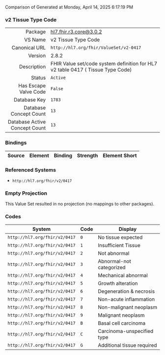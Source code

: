 Comparison of 
Generated at Monday, April 14, 2025 6:17:19 PM

### v2 Tissue Type Code

|      |     |
| ---: | --- |
| Package | hl7.fhir.r3.core@3.0.2 |
| VS Name | v2 Tissue Type Code |
| Canonical URL | `http://hl7.org/fhir/ValueSet/v2-0417` |
| Version | 2.8.2 |
| Description | FHIR Value set/code system definition for HL7 v2 table 0417 ( Tissue Type Code) |
| Status | `Active` |
| Has Escape Valve Code | `False` |
| Database Key | `1783` |
| Database Concept Count | `13` |
| Database Active Concept Count | `13` |
### Bindings

| Source | Element | Binding | Strength | Element Short |
| ------ | ------- | ------- | -------- | ------------- |

### Referenced Systems

* `http://hl7.org/fhir/v2/0417`
### Empty Projection

This Value Set resulted in no projection (no mappings to other packages).

### Codes

| System | Code | Display |
| ------ | ---- | ------- |
| `http://hl7.org/fhir/v2/0417` | `0` | No tissue expected |
| `http://hl7.org/fhir/v2/0417` | `1` | Insufficient Tissue |
| `http://hl7.org/fhir/v2/0417` | `2` | Not abnormal |
| `http://hl7.org/fhir/v2/0417` | `3` | Abnormal-not categorized |
| `http://hl7.org/fhir/v2/0417` | `4` | Mechanical abnormal |
| `http://hl7.org/fhir/v2/0417` | `5` | Growth alteration |
| `http://hl7.org/fhir/v2/0417` | `6` | Degeneration & necrosis |
| `http://hl7.org/fhir/v2/0417` | `7` | Non-acute inflammation |
| `http://hl7.org/fhir/v2/0417` | `8` | Non-malignant neoplasm |
| `http://hl7.org/fhir/v2/0417` | `9` | Malignant neoplasm |
| `http://hl7.org/fhir/v2/0417` | `B` | Basal cell carcinoma |
| `http://hl7.org/fhir/v2/0417` | `C` | Carcinoma-unspecified type |
| `http://hl7.org/fhir/v2/0417` | `G` | Additional tissue required |
